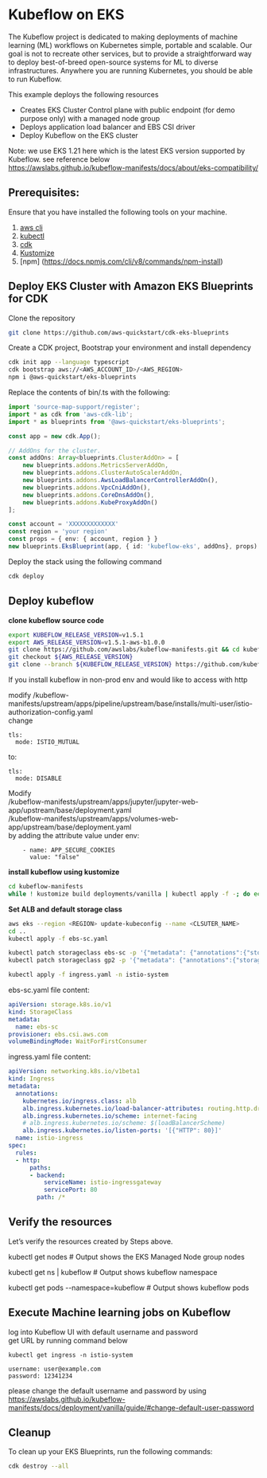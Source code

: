 # Kubeflow on EKS
The Kubeflow project is dedicated to making deployments of machine learning (ML) workflows on Kubernetes simple, portable and scalable.
Our goal is not to recreate other services, but to provide a straightforward way to deploy best-of-breed open-source systems for ML to diverse infrastructures.
Anywhere you are running Kubernetes, you should be able to run Kubeflow.

This example deploys the following resources

- Creates EKS Cluster Control plane with public endpoint (for demo purpose only) with a managed node group
- Deploys application load balancer and EBS CSI driver
- Deploy Kubeflow on the EKS cluster

Note: we use EKS 1.21 here which is the latest EKS version supported by Kubeflow. see reference below <br>
https://awslabs.github.io/kubeflow-manifests/docs/about/eks-compatibility/

## Prerequisites:

Ensure that you have installed the following tools on your machine.

1. [aws cli](https://docs.aws.amazon.com/cli/latest/userguide/install-cliv2.html)
2. [kubectl](https://Kubernetes.io/docs/tasks/tools/)
3. [cdk](https://docs.aws.amazon.com/cdk/v2/guide/getting_started.html#getting_started_install)
4. [Kustomize](https://kubectl.docs.kubernetes.io/installation/kustomize/)
5. [npm] (https://docs.npmjs.com/cli/v8/commands/npm-install)



## Deploy EKS Cluster with Amazon EKS Blueprints for CDK

Clone the repository

```sh
git clone https://github.com/aws-quickstart/cdk-eks-blueprints
```

Create a CDK project, Bootstrap your environment and install dependency 

```sh
cdk init app --language typescript
cdk bootstrap aws://<AWS_ACCOUNT_ID>/<AWS_REGION>
npm i @aws-quickstart/eks-blueprints
```

Replace the contents of bin/<your-main-file>.ts  with the following:
```typescript
import 'source-map-support/register';
import * as cdk from 'aws-cdk-lib';
import * as blueprints from '@aws-quickstart/eks-blueprints';

const app = new cdk.App();

// AddOns for the cluster.
const addOns: Array<blueprints.ClusterAddOn> = [
    new blueprints.addons.MetricsServerAddOn,
    new blueprints.addons.ClusterAutoScalerAddOn,
    new blueprints.addons.AwsLoadBalancerControllerAddOn(),
    new blueprints.addons.VpcCniAddOn(),
    new blueprints.addons.CoreDnsAddOn(),
    new blueprints.addons.KubeProxyAddOn()
];

const account = 'XXXXXXXXXXXXX'
const region = 'your region'
const props = { env: { account, region } }
new blueprints.EksBlueprint(app, { id: 'kubeflow-eks', addOns}, props)
```

Deploy the stack using the following command
```sh
cdk deploy
```


## Deploy kubeflow
**clone kubeflow source code**
```sh
export KUBEFLOW_RELEASE_VERSION=v1.5.1
export AWS_RELEASE_VERSION=v1.5.1-aws-b1.0.0
git clone https://github.com/awslabs/kubeflow-manifests.git && cd kubeflow-manifests
git checkout ${AWS_RELEASE_VERSION}
git clone --branch ${KUBEFLOW_RELEASE_VERSION} https://github.com/kubeflow/manifests.git upstream
```

If you install kubeflow in non-prod env and would like to access with http

modify /kubeflow-manifests/upstream/apps/pipeline/upstream/base/installs/multi-user/istio-authorization-config.yaml <br>
change<br>

    tls:
      mode: ISTIO_MUTUAL
to:

    tls:
      mode: DISABLE

Modify  
/kubeflow-manifests/upstream/apps/jupyter/jupyter-web-app/upstream/base/deployment.yaml <br>
/kubeflow-manifests/upstream/apps/volumes-web-app/upstream/base/deployment.yaml <br>
by adding the attribute value under env:

        - name: APP_SECURE_COOKIES
          value: "false"

**install kubeflow using kustomize**
```sh
cd kubeflow-manifests
while ! kustomize build deployments/vanilla | kubectl apply -f -; do echo "Retrying to apply resources"; sleep 30; done
```

**Set ALB and default storage class**
```sh
aws eks --region <REGION> update-kubeconfig --name <CLSUTER_NAME>
cd ..
kubectl apply -f ebs-sc.yaml

kubectl patch storageclass ebs-sc -p '{"metadata": {"annotations":{"storageclass.kubernetes.io/is-default-class":"true"}}}'
kubectl patch storageclass gp2 -p '{"metadata": {"annotations":{"storageclass.kubernetes.io/is-default-class":"false"}}}'

kubectl apply -f ingress.yaml -n istio-system
```
ebs-sc.yaml file content:
```yaml
apiVersion: storage.k8s.io/v1
kind: StorageClass
metadata:
  name: ebs-sc
provisioner: ebs.csi.aws.com
volumeBindingMode: WaitForFirstConsumer
```

ingress.yaml file content:
```yaml
apiVersion: networking.k8s.io/v1beta1
kind: Ingress
metadata:
  annotations:
    kubernetes.io/ingress.class: alb
    alb.ingress.kubernetes.io/load-balancer-attributes: routing.http.drop_invalid_header_fields.enabled=true
    alb.ingress.kubernetes.io/scheme: internet-facing
    # alb.ingress.kubernetes.io/scheme: $(loadBalancerScheme)
    alb.ingress.kubernetes.io/listen-ports: '[{"HTTP": 80}]'
  name: istio-ingress
spec:
  rules:
  - http:
      paths:
      - backend:
          serviceName: istio-ingressgateway
          servicePort: 80
        path: /*
```



## Verify the resources

Let’s verify the resources created by Steps above.

kubectl get nodes # Output shows the EKS Managed Node group nodes

kubectl get ns | kubeflow # Output shows kubeflow namespace

kubectl get pods --namespace=kubeflow # Output shows kubeflow pods



## Execute Machine learning jobs on Kubeflow
log into Kubeflow UI with default username and password <br>
get URL by running command below
```
kubectl get ingress -n istio-system

username: user@example.com
password: 12341234
```
please change the default username and password by using https://awslabs.github.io/kubeflow-manifests/docs/deployment/vanilla/guide/#change-default-user-password


## Cleanup

To clean up your EKS Blueprints, run the following commands:


```sh
cdk destroy --all
```




